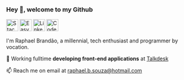 ### Hey 👋, welcome to my Github

<p>
  <a href="https://pt.stackoverflow.com/users/63731/raphaelbs"><img alt="Stack overflow" src="https://image.flaticon.com/icons/png/32/2111/2111628.png" height="32" /></a>
  <a href="https://easyeda.com/0ralpha0"><img alt="Easy EDA" src="https://easyeda.com/images/easyeda-thumbnail.png?id=d5ed1fe5930602975df1" height="32" /></a>
  <a href="https://www.linkedin.com/in/raphaelbs/"><img alt="Linkedin" src="https://www.iconarchive.com/download/i82926/limav/flat-gradient-social/Linkedin.ico" height="32" /></a>
  <a href="https://codesandbox.io/u/raphaelbs"><img alt="Codesandbox" src="https://user-images.githubusercontent.com/30775271/101762656-fce54780-3add-11eb-9338-c5965a87a199.png" height="32" /></a>
</p>

I'm Raphael Brandão, a millennial, tech enthusiast and programmer by vocation.

🔭 Working fulltime **developing front-end applications** at [Talkdesk](https://www.talkdesk.com/careers/td)

📫 Reach me on email at [raphael.b.souza@hotmail.com](mailto:raphael.b.souza@hotmail.com)
